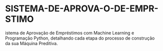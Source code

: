 # SISTEMA-DE-APROVA-O-DE-EMPR-STIMO
istema de Aprovação de Empréstimos com Machine Learning e Programação Python, detalhando cada etapa do processo de construção da sua Máquina Preditiva.
